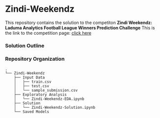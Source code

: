 # Zindi-Weekendz

This repository contains the solution to the competiton **Zindi Weekendz: Laduma Analytics Football League Winners Prediction Challenge**
This is the link to the competition page: [click here](https://zindi.africa/competitions/zindi-weekendz-laduma-analytics-football-league-winners-prediction-challenge)

### Solution Outline

### Repository Organization
```
.
└── Zindi-Weekendz
    ├── Input Data
    │   ├── train.csv
    │   ├── test.csv
    │   └── sample_submission.csv
    ├── Exploratory Analysis
    │   └── Zindi-Weekendz-EDA.ipynb
    ├── Solution
    │   └── Zindi-Weekendz-Solution.ipynb
    └── Saved Models
```
